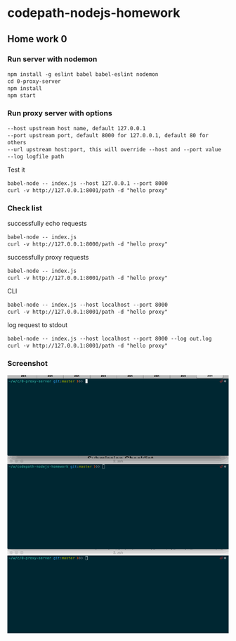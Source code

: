 # codepath-nodejs-homework

## Home work 0

### Run server with nodemon

```
npm install -g eslint babel babel-eslint nodemon
cd 0-proxy-server
npm install
npm start
```

### Run proxy server with options

```
--host upstream host name, default 127.0.0.1
--port upstream port, default 8000 for 127.0.0.1, default 80 for others
--url upstream host:port, this will override --host and --port value
--log logfile path
```

Test it

```
babel-node -- index.js --host 127.0.0.1 --port 8000
curl -v http://127.0.0.1:8001/path -d "hello proxy"
```

### Check list

successfully echo requests

```
babel-node -- index.js
curl -v http://127.0.0.1:8000/path -d "hello proxy"
```

successfully proxy requests

```
babel-node -- index.js
curl -v http://127.0.0.1:8001/path -d "hello proxy"
```

CLI

```
babel-node -- index.js --host localhost --port 8000
curl -v http://127.0.0.1:8001/path -d "hello proxy"
```

log request to stdout

```
babel-node -- index.js --host localhost --port 8000 --log out.log
curl -v http://127.0.0.1:8001/path -d "hello proxy"
```

### Screenshot

![](images/check-list-homework-0.gif)
